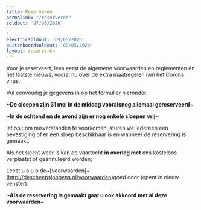 ```yaml
---
title: Reserveren
permalink: "/reserveren"
soldout: '27/03/2020

'
electricsoldout: '09/05/2020'
buitenboordsoldout: '08/05/2020'
layout: reserveren
---
```


Voor je reserveert, lees eerst de algemene voorwaarden en reglementen én het laatste nieuws, vooral nu over de extra maatregelen ivm het Corona virus. 

Vul eenvoudig je gegevens in op het formulier hieronder. 


**\~De sloepen zijn 31 mei in de middag vooralsnog allemaal gereserveerd\~**

**\~In de ochtend en de avond zijn er nog enkele sloepen vrij\~**

let op : om misverstanden te voorkomen, sturen we iedereen een bevestiging of er een sloep beschikbaar is en wanneer de reservering is gemaakt.

Als het slecht weer is kan de vaartocht **in overleg met** ons kosteloos verplaatst of geannuleerd worden;

Leest u a.u.b de~[voorwaarden]~(http://descheepsjongens.nl/voorwaarden)goed door (opent in nieuw venster).

**~Als de reservering is gemaakt gaat u ook akkoord met al deze voorwaarden~**